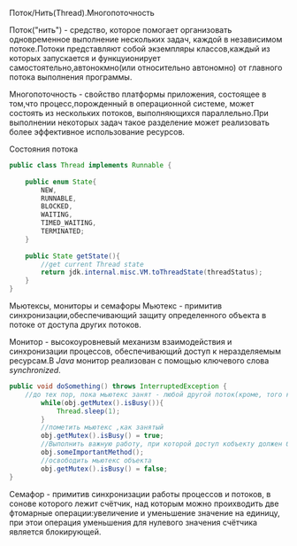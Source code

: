 Поток/Нить(Thread).Многопоточность

Поток("нить") - средство, которое помогает организовать одновременное выполнение нескольких задач, каждой в независимом потоке.Потоки представляют собой экземпляры классов,каждый из которых запускается и функцуионирует самостоятельно,автонокмно(или относительно автономно) от главного потока выполнения программы.

Многопоточность - свойство платформы приложения, состоящее в том,что процесс,порожденный в операционной системе, может состоять из нескольких потоков, выполняющихся параллельно.При выполнении некоторых задач такое разделение может реализовать более эффективное использование ресурсов.

Состояния потока
```java
public class Thread implements Runnable {
    
    public enum State{
        NEW,
        RUNNABLE,
        BLOCKED,
        WAITING,
        TIMED_WAITING,
        TERMINATED;
    }
    
    public State getState(){
        //get current Thread state
        return jdk.internal.misc.VM.toThreadState(threadStatus);
    }
}
```

Мьютексы, мониторы и семафоры
Мьютекс - примитив синхронизации,обеспечивающий защиту определенного объекта в потоке от доступа других потоков.

Монитор - высокоуровневый механизм взаимодействия и синхронизации процессов, обеспечивающий доступ к неразделяемым ресурсам.В _Java_ монитор реализован с помощью ключевого слова _synchronized_.

```java
public void doSomething() throws InterruptedException {
    //до тех пор, пока мьютекс занят - любой другой поток(кроме, того который его захватил) ожидает 
        while(obj.getMutex().isBusy()){
            Thread.sleep(1);
        }
        //пометить мьютекс ,как занятый
        obj.getMutex().isBusy() = true;
        //Выполнить важную работу, при которой доступ кобъекту должен быть только у одного потока
        obj.someImportantMethod();
        //освободить мьютекс объекта
        obj.getMutex().isBusy() = false;
}

```

Семафор - примитив синхронизации работы процессов и потоков, в сонове которого лежит счётчик, над которым можно проихводить две фтомарные операции:увеличение и уменьшение значение на единицу, при этои операция уменьшения для нулевого значения счётчика является блокирующей. 

